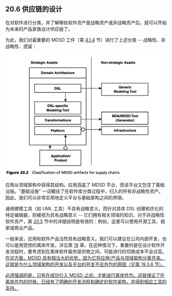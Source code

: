 ## 20.6 供应链的设计
在对软件进行分类，并了解哪些软件资产是战略资产或非战略资产后，就可以开始为未来的产品家族设计供应链了。

为此，我们对最重要的 MDSD 工件（第 [4.1.4](../ch4/1.md#414-软件系统族) 节）进行了上述分类 -- 战略性、非战略性、遗留：

![Figure 20.2](../img/f20.2.png)

应用从领域架构中获得其结构。应用涵盖了 MDSD 平台，而该平台又包含了基础设施。"基础设施" 一词概括了在软件库分类过程中，归入的所有非战略性资产。因此，我们可以非常实用地定义平台与基础架构之间的界限。

通用建模工具（如 UML 工具）不具有战略意义，而针对具体 DSL 创建和优化的特定编辑器，则被视为具有战略意义 -- 它们拥有相关领域的知识。对于非战略性软件资产，第 [20.5](../ch20/5.md) 节中的详细说明是有效的：例如，这里可以使用开源工具、框架或商业产品。

一般来说，应用和软件产品当然具有战略意义。我们可以建议在公司内部开发，也可以是用受控的离岸开发，详见第 [19](../ch19/0.md) 章。在这种情况下，重要的是在设计软件开发流程时，要考虑到在离岸软件服务提供商之间，可能进行的切换成本不会过高。<ins>在这方面，MDSD 具有相当大的优势，因为它将应用/产品与领域架构分离开来。这就是为什么领域架构的开发以及平台的开发不应外包的原因（见第 [19.3.6](../ch19/3.md#1936-受控离岸外包) 节）。</ins>

<ins>必须强调的是，只有在成功引入 MDSD *之后*，才能进行离岸外包。这就保证了在离岸外包的时候，已经有了明确的开发流程和确定的软件架构，并得到相应工具的支持。</ins>
